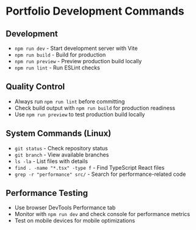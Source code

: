 # Portfolio Development Commands

## Development
- `npm run dev` - Start development server with Vite
- `npm run build` - Build for production
- `npm run preview` - Preview production build locally
- `npm run lint` - Run ESLint checks

## Quality Control
- Always run `npm run lint` before committing
- Check build output with `npm run build` for production readiness
- Use `npm run preview` to test production build locally

## System Commands (Linux)
- `git status` - Check repository status
- `git branch` - View available branches  
- `ls -la` - List files with details
- `find . -name "*.tsx" -type f` - Find TypeScript React files
- `grep -r "performance" src/` - Search for performance-related code

## Performance Testing
- Use browser DevTools Performance tab
- Monitor with `npm run dev` and check console for performance metrics
- Test on mobile devices for mobile optimizations
